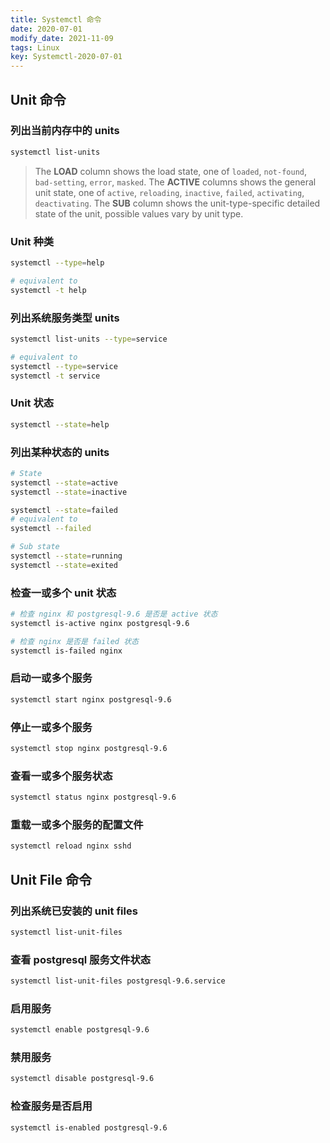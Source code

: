 ```yaml
---
title: Systemctl 命令
date: 2020-07-01
modify_date: 2021-11-09
tags: Linux
key: Systemctl-2020-07-01
---
```


## Unit 命令

### 列出当前内存中的 units

```bash
systemctl list-units
```

> The **LOAD** column shows the load state, one of `loaded`, `not-found`, `bad-setting`, `error`, `masked`. The **ACTIVE** columns shows the general unit state, one of `active`, `reloading`, `inactive`, `failed`, `activating`, `deactivating`. The **SUB** column shows the unit-type-specific detailed state of the unit, possible values vary by unit type.

<!--more-->

### Unit 种类

```bash
systemctl --type=help

# equivalent to
systemctl -t help
```

### 列出系统服务类型 units

```bash
systemctl list-units --type=service

# equivalent to
systemctl --type=service
systemctl -t service
```

### Unit 状态

```bash
systemctl --state=help
```

### 列出某种状态的 units

```bash
# State
systemctl --state=active
systemctl --state=inactive

systemctl --state=failed
# equivalent to
systemctl --failed

# Sub state
systemctl --state=running
systemctl --state=exited
```

### 检查一或多个 unit 状态

```bash
# 检查 nginx 和 postgresql-9.6 是否是 active 状态
systemctl is-active nginx postgresql-9.6

# 检查 nginx 是否是 failed 状态
systemctl is-failed nginx
```

### 启动一或多个服务

```bash
systemctl start nginx postgresql-9.6
```

### 停止一或多个服务

```bash
systemctl stop nginx postgresql-9.6
```

### 查看一或多个服务状态

```bash
systemctl status nginx postgresql-9.6
```

### 重载一或多个服务的配置文件

```bash
systemctl reload nginx sshd
```

## Unit File 命令

### 列出系统已安装的 unit files

```bash
systemctl list-unit-files
```

### 查看 postgresql 服务文件状态

```bash
systemctl list-unit-files postgresql-9.6.service
```

### 启用服务

```bash
systemctl enable postgresql-9.6
```

### 禁用服务

```bash
systemctl disable postgresql-9.6
```

### 检查服务是否启用

```bash
systemctl is-enabled postgresql-9.6
```
